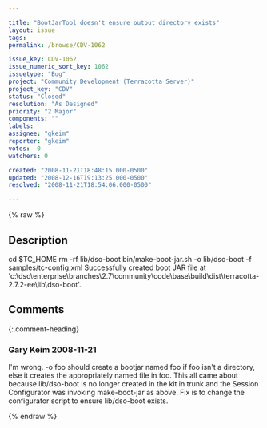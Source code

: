 ```yaml
---

title: "BootJarTool doesn't ensure output directory exists"
layout: issue
tags: 
permalink: /browse/CDV-1062

issue_key: CDV-1062
issue_numeric_sort_key: 1062
issuetype: "Bug"
project: "Community Development (Terracotta Server)"
project_key: "CDV"
status: "Closed"
resolution: "As Designed"
priority: "2 Major"
components: ""
labels: 
assignee: "gkeim"
reporter: "gkeim"
votes:  0
watchers: 0

created: "2008-11-21T18:48:15.000-0500"
updated: "2008-12-16T19:13:25.000-0500"
resolved: "2008-11-21T18:54:06.000-0500"

---
```




{% raw %}



## Description

<div markdown="1" class="description">

cd $TC\_HOME
rm -rf lib/dso-boot
bin/make-boot-jar.sh -o lib/dso-boot -f samples/tc-config.xml
Successfully created boot JAR file at 'c:\dso\enterprise\branches\2.7\community\code\base\build\dist\terracotta-2.7.2-ee\lib\dso-boot'.



</div>

## Comments


{:.comment-heading}
### **Gary Keim** <span class="date">2008-11-21</span>

<div markdown="1" class="comment">

I'm wrong.  -o foo should create a bootjar named foo if foo isn't a directory, else it creates the appropriately named file in foo.
This all came about because lib/dso-boot is no longer created in the kit in trunk and the Session Configurator was invoking make-boot-jar as above.
Fix is to change the configurator script to ensure lib/dso-boot exists.


</div>



{% endraw %}
